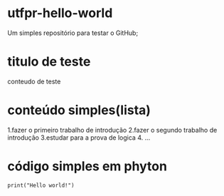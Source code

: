 ﻿# utfpr-hello-world
Um simples repositório para testar o GitHub;
# titulo de teste

conteudo de teste

# conteúdo simples(lista)
		
1.fazer o primeiro trabalho de introdução
2.fazer o segundo trabalho de introdução
3.estudar para a prova de logica
4. ...

# código simples em phyton

	print("Hello world!")